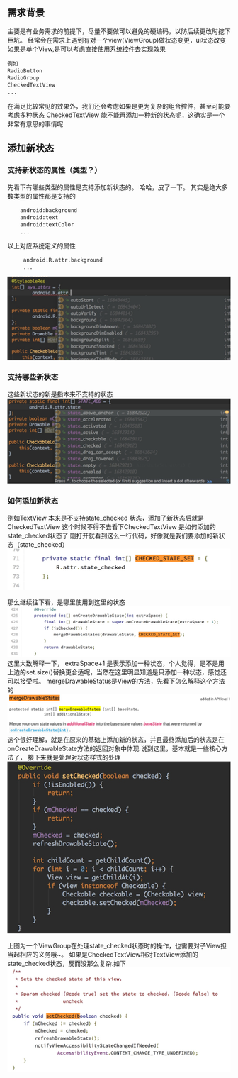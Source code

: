 ## 需求背景
主要是有业务需求的前提下，尽量不要做可以避免的硬编码，以防后续更改时挖下巨坑。
经常会在需求上遇到有对一个view(ViewGroup)做状态变更，ui状态改变
如果是单个View,是可以考虑直接使用系统控件去实现效果

```
例如 
RadioButton
RadioGroup
CheckedTextView
...
```
在满足比较常见的效果外，我们还会考虑如果是更为复杂的组合控件，甚至可能要考虑多种状态
CheckedTextView 能不能再添加一种新的状态呢，这确实是一个非常有意思的事情呢
## 添加新状态
### 支持新状态的属性（类型？）
先看下有哪些类型的属性是支持添加新状态的。
哈哈，皮了一下。
其实是绝大多数类型的属性都是支持的

```
    android:background
    android:text
    android:textColor
    ...    
```
以上对应系统定义的属性

```
     android.R.attr.background
     ...
```
![](media/15432019927146/15432020005390.jpg)
### 支持哪些新状态
这些新状态的新是指本来不支持的状态
![](media/15432019927146/15432023486672.jpg)

### 如何添加新状态
例如TextView 本来是不支持state_checked 状态，添加了新状态后就是CheckedTextView
这个时候不得不去看下CheckedTextView 是如何添加的state_checked状态了
刚打开就看到这么一行代码，好像就是我们要添加的新状态（state_checked）
![](media/15432019927146/15432024428314.jpg)

那么继续往下看，是哪里使用到这里的状态
![](media/15432019927146/15432025321389.jpg)
这里大致解释一下，
extraSpace+1 是表示添加一种状态，个人觉得，是不是用上边的set.size()替换更合适呢，当然在这里明显知道是只添加一种状态，感觉还可以接受啦。
mergeDrawableStatus是View的方法，先看下怎么解释这个方法的
![](media/15432019927146/15432027792353.jpg)
这个很好理解，就是在原来的基础上添加新的状态，并且最终添加后的状态是在
onCreateDrawableState方法的返回对象中体现
说到这里，基本就是一些核心方法了，
接下来就是处理对状态样式的处理
![](media/15432019927146/15432029774857.jpg)

上图为一个ViewGroup在处理state_checked状态时的操作，也需要对子View担当起相应的义务哦~。
如果是CheckedTextView相对TextView添加的state_checked状态，反而没那么复杂.如下
![](media/15432019927146/15432031184415.jpg)



